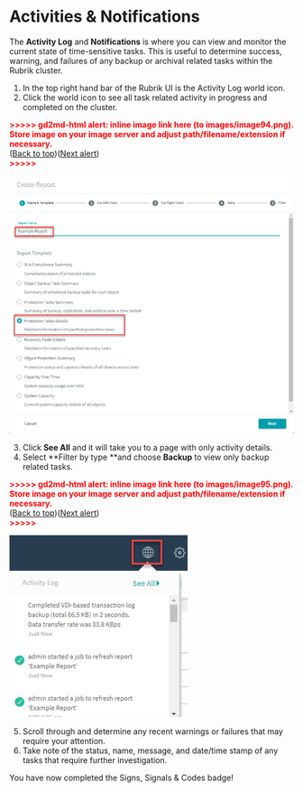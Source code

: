 # Activities & Notifications

The **Activity Log** and **Notifications** is where you can view and monitor the current state of time-sensitive tasks. This is useful to determine success, warning, and failures of any backup or archival related tasks within the Rubrik cluster.



1. In the top right hand bar of the Rubrik UI is the Activity Log world icon.
2. Click the world icon to see all task related activity in progress and completed on the cluster.



<p id="gdcalert94" ><span style="color: red; font-weight: bold">>>>>>  gd2md-html alert: inline image link here (to images/image94.png). Store image on your image server and adjust path/filename/extension if necessary. </span><br>(<a href="#">Back to top</a>)(<a href="#gdcalert95">Next alert</a>)<br><span style="color: red; font-weight: bold">>>>>> </span></p>


![alt_text](images/image94.png "image_tooltip")




3. Click **See All** and it will take you to a page with only activity details.
4. Select **Filter by type **and choose **Backup** to view only backup related tasks.



<p id="gdcalert95" ><span style="color: red; font-weight: bold">>>>>>  gd2md-html alert: inline image link here (to images/image95.png). Store image on your image server and adjust path/filename/extension if necessary. </span><br>(<a href="#">Back to top</a>)(<a href="#gdcalert96">Next alert</a>)<br><span style="color: red; font-weight: bold">>>>>> </span></p>


![alt_text](images/image95.png "image_tooltip")




5. Scroll through and determine any recent warnings or failures that may require your attention.
6. Take note of the status, name, message, and date/time stamp of any tasks that require further investigation.

You have now completed the Signs, Signals & Codes badge!